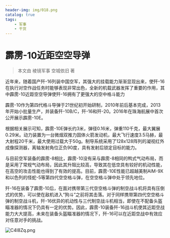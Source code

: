 ```yaml
---
header-img: img/018.png
catalog: true
tags:
    - 军事
    - 干货
---
```


# 霹雳-10近距空空导弹
> 本文由 棱镜军事 空城依旧 著

近年来，随着国产歼-16列装中国空军，其强大的挂载能力渐渐显现出来，使歼-16在执行对空作战任务时能够表现非常出色，全新的机载武器发挥了重要的作用，其中霹雳-10近距空空导弹使歼-16拥有了更强大的空中格斗能力

霹雳-10作为第四代格斗导弹于21世纪初开始研制，2010年前后基本完成，2013年开始小批量生产，并装备歼-10B/C，歼-16和歼-20。2016年在珠海航展中首次公开展示霹雳-10E。

根据相关展示可知，霹雳-10E弹长约3米，弹径0.16米，弹重110千克，最大翼展0.29米。动力装置为一台微烟双推力固体火箭发动机，最大飞行速度3.5马赫，最大射程20千米，最大使用过载大于50g。制导系统采用了128x128阵列的凝视红外成像探测器，离轴发射角位正负90度，具有发射后锁定目标的能力。

与目前空军装备的霹雳-8相比，霹雳-10没有采与霹雳-8相同的鸭式气动布局，而是采用了常规气动布局，因此其升阻比较高，导致其在低空具有较好的机动性能，在高空的攻击性能也得到了有效的提高。目前，霹雳-10E性能已超越美制AIM-9X和以色列的怪蛇-5等第四代空空格斗弹，在空空格斗弹中处于领先地位。

歼-16在装备了霹雳-10后，在面对携带第三代空空格斗弹的制空战斗机将具有压倒式的优势，可以使在敌机进入“狗斗”之前将其击落。对于同样携带第四代空空格斗弹的制空战斗机，歼-16优异的机动性与三代制空战斗机相当，即使在不配备头盔瞄准器的情况下仍具有一定的优势。因此，霹雳-10装备歼-16战斗机使其近距空战能力大大提高，未来在装备头盔瞄准器的情况下，歼-16可以在近距空战中有效应对任意对手的挑战。

![C4I8Zq.png](https://s1.ax1x.com/2018/05/29/C4I8Zq.png)
